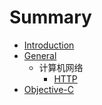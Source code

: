 # Summary

* [Introduction](README.md)
* [General](general.md)
   * 计算机网络
       * [HTTP](http.md)
* [Objective-C](objective-c.md)

